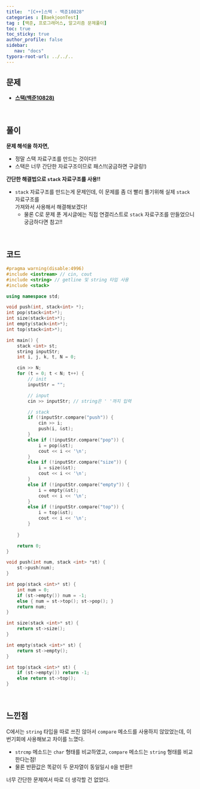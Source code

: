 ```yaml
---
title:  "[C++]스택 - 백준10828"
categories : [BaekjoonTest]
tag : [백준, 프로그래머스, 알고리즘 문제풀이]
toc: true
toc_sticky: true
author_profile: false
sidebar:
   nav: "docs"
typora-root-url: ../../..
---
```




## 문제

* **[스택(백준10828)](https://www.acmicpc.net/problem/10828)**

<br>

## 풀이

**문제 해석을 하자면,**

* 정말 스택 자료구조를 만드는 것이다!!
* 스택은 너무 간단한 자료구조이므로 패스!!(궁금하면 구글링!)



**간단한 해결법으로 `stack` 자료구조를 사용!!**

* `stack` 자료구조를 만드는게 문제인데, 이 문제를 좀 더 빨리 풀기위해 실제 `stack` 자료구조를  
  가져와서 사용해서 해결해보겠다!
  * 물론 C로 문제 푼 게시글에는 직접 연결리스트로 `stack` 자료구조를 만들었으니 궁금하다면 참고!!




<br>

## 코드

```c++
#pragma warning(disable:4996)
#include <iostream> // cin, cout
#include <string> // getline 및 string 타입 사용
#include <stack>

using namespace std;

void push(int, stack<int> *);
int pop(stack<int>*);
int size(stack<int>*);
int empty(stack<int>*);
int top(stack<int>*);

int main() {
	stack <int> st;
	string inputStr;
	int i, j, k, t, N = 0;

	cin >> N;
	for (t = 0; t < N; t++) {
		// init
		inputStr = "";

		// input
		cin >> inputStr; // string은 ' '까지 입력

		// stack
		if (!inputStr.compare("push")) {
			cin >> i;
			push(i, &st);
		}
		else if (!inputStr.compare("pop")) {
			i = pop(&st);
			cout << i << '\n';
		}
		else if (!inputStr.compare("size")) {
			i = size(&st);
			cout << i << '\n';
		}
		else if (!inputStr.compare("empty")) {
			i = empty(&st);
			cout << i << '\n';
		}
		else if (!inputStr.compare("top")) {
			i = top(&st);
			cout << i << '\n';
		}
		
	}

	return 0;
}

void push(int num, stack <int> *st) {
	st->push(num);
}

int pop(stack <int>* st) {
	int num = 0;
	if (st->empty()) num = -1;
	else { num = st->top(); st->pop(); }
	return num;
}

int size(stack <int>* st) {
	return st->size();
}

int empty(stack <int>* st) {
	return st->empty();
}

int top(stack <int>* st) {
	if (st->empty()) return -1;
	else return st->top();
}
```

<br>

## 느낀점

C에서는 `string` 타입을 따로 쓰진 않아서 `compare` 메소드를 사용하지 않았었는데, 이번기회에 사용해보고 차이를 느꼈다.

* `strcmp` 메소드는 `char` 형태를 비교하였고, `compare` 메소드는 `string` 형태를 비교한다는점!
* 물론 반환값은 똑같이 두 문자열이 동일일시 `0`을 반환!!



너무 간단한 문제여서 따로 더 생각할 건 없었다.
